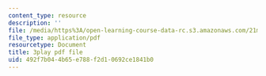 ```yaml
---
content_type: resource
description: ''
file: /media/https%3A/open-learning-course-data-rc.s3.amazonaws.com/21m-355-musical-improvisation-spring-2013/492f7b044b65e788f2d10692ce1841b0_DD0VDr65wmo.pdf
file_type: application/pdf
resourcetype: Document
title: 3play pdf file
uid: 492f7b04-4b65-e788-f2d1-0692ce1841b0
---
```

